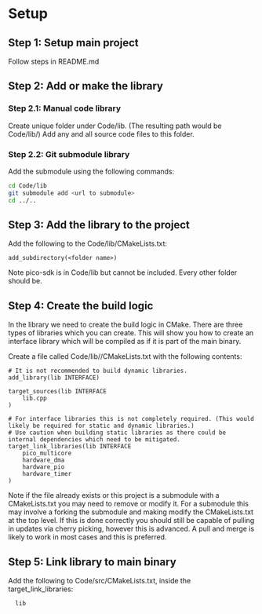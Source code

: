 # Setup
## Step 1: Setup main project
Follow steps in README.md
## Step 2: Add or make the library
### Step 2.1: Manual code library
Create unique folder under Code/lib. (The resulting path would be Code/lib/<folder name>) Add any and all source code files to this folder.
### Step 2.2: Git submodule library
Add the submodule using the following commands:
``` bash
cd Code/lib
git submodule add <url to submodule>
cd ../..
```
## Step 3: Add the library to the project
Add the following to the Code/lib/CMakeLists.txt:
```
add_subdirectory(<folder name>)
```
Note pico-sdk is in Code/lib but cannot be included. Every other folder should be.
## Step 4: Create the build logic
In the library we need to create the build logic in CMake. There are three types of libraries which you can create. This will show you how to create an interface library which will be compiled as if it is part of the main binary.

Create a file called Code/lib/<folder name>/CMakeLists.txt with the following contents:
```
# It is not recommended to build dynamic libraries.
add_library(lib INTERFACE)

target_sources(lib INTERFACE
    lib.cpp
)

# For interface libraries this is not completely required. (This would likely be required for static and dynamic libraries.)
# Use caution when building static libraries as there could be internal dependencies which need to be mitigated.
target_link_libraries(lib INTERFACE
    pico_multicore
    hardware_dma
    hardware_pio
    hardware_timer
)
```
Note if the file already exists or this project is a submodule with a CMakeLists.txt you may need to remove or modify it. For a submodule this may involve a forking the submodule and making modify the CMakeLists.txt at the top level. If this is done correctly you should still be capable of pulling in updates via cherry picking, however this is advanced. A pull and merge is likely to work in most cases and this is preferred.
  
## Step 5: Link library to main binary
Add the following to Code/src/CMakeLists.txt, inside the target_link_libraries:
```
  lib
```
  
